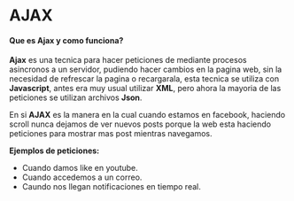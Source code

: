 # AJAX

#### Que es Ajax y como funciona?

**Ajax** es una tecnica para hacer peticiones de mediante procesos asincronos a un servidor, pudiendo hacer cambios en la pagina web, sin la necesidad de refrescar la pagina o recargarala, esta tecnica se utiliza con **Javascript**, antes era muy usual utilizar **XML**, pero ahora la mayoria de las peticiones se utilizan archivos **Json**.

En si **AJAX** es la manera en la cual cuando estamos en facebook, haciendo scroll nunca dejamos de ver nuevos posts porque la web esta haciendo peticiones para mostrar mas post mientras navegamos.

**Ejemplos de peticiones:**

*   Cuando damos like en youtube.
*   Cuando accedemos a un correo.
*   Caundo nos llegan notificaciones en tiempo real.